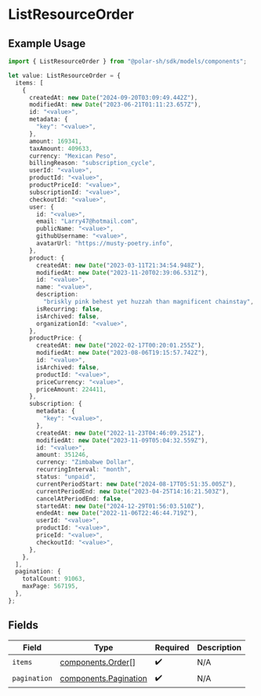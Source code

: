 # ListResourceOrder

## Example Usage

```typescript
import { ListResourceOrder } from "@polar-sh/sdk/models/components";

let value: ListResourceOrder = {
  items: [
    {
      createdAt: new Date("2024-09-20T03:09:49.442Z"),
      modifiedAt: new Date("2023-06-21T01:11:23.657Z"),
      id: "<value>",
      metadata: {
        "key": "<value>",
      },
      amount: 169341,
      taxAmount: 409633,
      currency: "Mexican Peso",
      billingReason: "subscription_cycle",
      userId: "<value>",
      productId: "<value>",
      productPriceId: "<value>",
      subscriptionId: "<value>",
      checkoutId: "<value>",
      user: {
        id: "<value>",
        email: "Larry47@hotmail.com",
        publicName: "<value>",
        githubUsername: "<value>",
        avatarUrl: "https://musty-poetry.info",
      },
      product: {
        createdAt: new Date("2023-03-11T21:34:54.948Z"),
        modifiedAt: new Date("2023-11-20T02:39:06.531Z"),
        id: "<value>",
        name: "<value>",
        description:
          "briskly pink behest yet huzzah than magnificent chainstay",
        isRecurring: false,
        isArchived: false,
        organizationId: "<value>",
      },
      productPrice: {
        createdAt: new Date("2022-02-17T00:20:01.255Z"),
        modifiedAt: new Date("2023-08-06T19:15:57.742Z"),
        id: "<value>",
        isArchived: false,
        productId: "<value>",
        priceCurrency: "<value>",
        priceAmount: 224411,
      },
      subscription: {
        metadata: {
          "key": "<value>",
        },
        createdAt: new Date("2022-11-23T04:46:09.251Z"),
        modifiedAt: new Date("2023-11-09T05:04:32.559Z"),
        id: "<value>",
        amount: 351246,
        currency: "Zimbabwe Dollar",
        recurringInterval: "month",
        status: "unpaid",
        currentPeriodStart: new Date("2024-08-17T05:51:35.005Z"),
        currentPeriodEnd: new Date("2023-04-25T14:16:21.503Z"),
        cancelAtPeriodEnd: false,
        startedAt: new Date("2024-12-29T01:56:03.510Z"),
        endedAt: new Date("2022-11-06T22:46:44.719Z"),
        userId: "<value>",
        productId: "<value>",
        priceId: "<value>",
        checkoutId: "<value>",
      },
    },
  ],
  pagination: {
    totalCount: 91063,
    maxPage: 567195,
  },
};
```

## Fields

| Field                                                          | Type                                                           | Required                                                       | Description                                                    |
| -------------------------------------------------------------- | -------------------------------------------------------------- | -------------------------------------------------------------- | -------------------------------------------------------------- |
| `items`                                                        | [components.Order](../../models/components/order.md)[]         | :heavy_check_mark:                                             | N/A                                                            |
| `pagination`                                                   | [components.Pagination](../../models/components/pagination.md) | :heavy_check_mark:                                             | N/A                                                            |